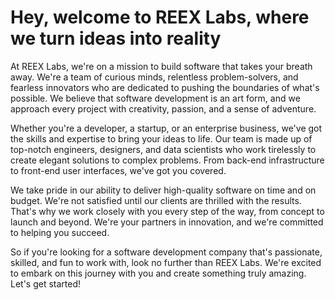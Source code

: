 # Hey, welcome to REEX Labs, where we turn ideas into reality

At REEX Labs, we're on a mission to build software that takes your breath away. We're a team of curious minds, relentless problem-solvers, and fearless innovators who are dedicated to pushing the boundaries of what's possible. We believe that software development is an art form, and we approach every project with creativity, passion, and a sense of adventure.

Whether you're a developer, a startup, or an enterprise business, we've got the skills and expertise to bring your ideas to life. Our team is made up of top-notch engineers, designers, and data scientists who work tirelessly to create elegant solutions to complex problems. From back-end infrastructure to front-end user interfaces, we've got you covered.

We take pride in our ability to deliver high-quality software on time and on budget. We're not satisfied until our clients are thrilled with the results. That's why we work closely with you every step of the way, from concept to launch and beyond. We're your partners in innovation, and we're committed to helping you succeed.

So if you're looking for a software development company that's passionate, skilled, and fun to work with, look no further than REEX Labs. We're excited to embark on this journey with you and create something truly amazing. Let's get started!
